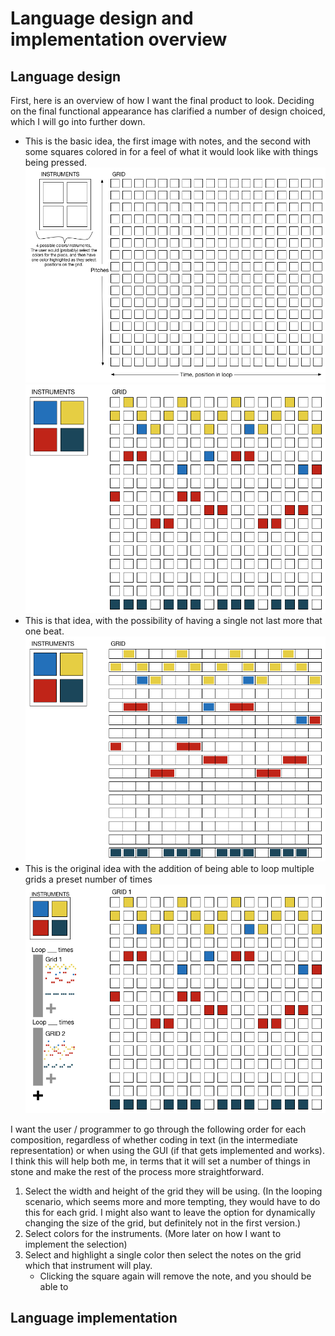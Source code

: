 # Language design and implementation overview

## Language design

First, here is an overview of how I want the final product to look. Deciding on the final functional appearance has clarified a number of design choiced, which I will go into further down.

* This is the basic idea, the first image with notes, and the second with some squares colored in for a feel of what it would look like with things being pressed.
	![Basic with notes](https://github.com/cvcal/NoteMatrixWithTonality/blob/master/documents/initial_examples/GUI_idea_simpleWithNotes.png)
	![Basic in use](https://github.com/cvcal/NoteMatrixWithTonality/blob/master/documents/initial_examples/GUI_simple_inUse.png?raw=true)
* This is that idea, with the possibility of having a single not last more that one beat. 
	![Multiple beats](https://github.com/cvcal/NoteMatrixWithTonality/blob/master/documents/initial_examples/GUI_idea_continuousTime_inUse.png?raw=true)
* This is the original idea with the addition of being able to loop multiple grids a preset number of times 
	![Loops](https://github.com/cvcal/NoteMatrixWithTonality/blob/master/documents/initial_examples/GUI_idea_withLoops_inUse.png?raw=true)

I want the user / programmer to go through the following order for each composition, regardless of whether coding in text (in the intermediate representation) or when using the GUI (if that gets implemented and works). I think this will help both me, in terms that it will set a number of things in stone and make the rest of the process more straightforward.

1. Select the width and height of the grid they will be using. (In the looping scenario, which seems more and more tempting, they would have to do this for each grid. I might also want to leave the option for dynamically changing the size of the grid, but definitely not in the first version.)
2. Select colors for the instruments. (More later on how I want to implement the selection)
3. Select and highlight a single color then select the notes on the grid which that instrument will play.
   * Clicking the square again will remove the note, and you should be able to 


## Language implementation

